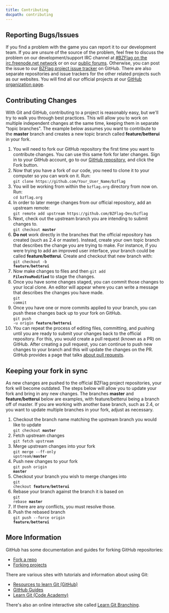 ```yaml
---
title: Contributing
docpath: contributing
---
```


## Reporting Bugs/Issues

If you find a problem with the game you can report it to our development team. If you are unsure of the source of the problem, feel free to discuss the problem on our development/support IRC channel at [#BZFlag on the irc.freenode.net network](https://webchat.freenode.net/?channels=bzflag) or on our [public forums](https://forums.bzflag.org/). Otherwise, you can post the issue to our [BZFlag project issue tracker](https://github.com/BZFlag-Dev/bzflag/issues) on GitHub. There are also separate repositories and issue trackers for the other related projects such as our websites. You will find all our official projects at our [GitHub organization page](https://github.com/BZFlag-Dev/).

## Contributing Changes

With Git and GitHub, contributing to a project is reasonably easy, but we'll try to walk you through best practices. This will allow you to work on multiple independent changes at the same time, keeping them in separate "topic branches". The example below assumes you want to contribute to the **master** branch and creates a new topic branch called **feature/betterui** in your fork.

1. You will need to fork our GitHub repository the first time you want to contribute changes. You can use this same fork for later changes. Sign in to your GitHub account, go to our [GitHub repository](https://github.com/BZFlag-Dev/bzflag), and click the Fork button.
1. Now that you have a fork of our code, you need to clone it to your computer so you can work on it. Run:<br />`git clone https://github.com/Your_User_Name/bzflag`
1. You will be working from within the `bzflag.org` directory from now on. Run:<br />`cd bzflag.org`
1. In order to later merge changes from our official repository, add an upstream remote:<br />`git remote add upstream https://github.com/BZFlag-Dev/bzflag`
1. Next, check out the upstream branch you are intending to submit changes to.<br><code>git checkout **master**</code>
1. **Do not** work directly in the branches that the official repository has created (such as 2.4 or master). Instead, create your own topic branch that describes the change you are trying to make. For instance, if you were trying to add an improved user interface, your branch could be called **feature/betterui**. Create and checkout that new branch with:<br /><code>git checkout -b **feature/betterui**</code>
1. Now make changes to files and then <code>git add **FilesYouModified**</code> to stage the changes.
1. Once you have some changes staged, you can commit those changes to your local clone. An editor will appear where you can write a message that describes the changes you have made.<br /><code>git commit</code>
1. Once you have one or more commits applied to your branch, you can push these changes back up to your fork on GitHub.<br /><code>git push -u origin **feature/betterui**</code>
1. You can repeat the process of editing files, committing, and pushing until you are ready to submit your changes back to the official repository. For this, you would create a pull request (known as a PR) on GitHub. After creating a pull request, you can continue to push new changes to your branch and this will update the changes on the PR. GitHub provides a page that talks <a href="https://help.github.com/articles/about-pull-requests/" rel="nofollow">about pull requests</a>.

## Keeping your fork in sync

As new changes are pushed to the official BZFlag project repositories, your fork will become outdated.  The steps below will allow you to update your fork and bring in any new changes. The branches **master** and **feature/betterui** below are examples, with feature/betterui being a branch off of master. If you are working with another base branch, such as 2.4, or you want to update multiple branches in your fork, adjust as necessary.

1. Checkout the branch name matching the upstream branch you would like to update<br /><code>git checkout **master**</code>
1. Fetch upstream changes<br />`git fetch upstream`
1. Merge upstream changes into your fork<br /><code>git merge --ff-only upstream/**master**</code>
1. Push new changes to your fork<br /><code>git push origin **master**</code>
1. Checkout your branch you wish to merge changes into<br /><code>git checkout **feature/betterui**</code>
1. Rebase your branch against the branch it is based on<br /><code>git rebase **master**</code>
1. If there are any conflicts, you must resolve those.
1. Push the rebased branch<br /><code>git push --force origin **feature/betterui**</code>


## More Information

GitHub has some documentation and guides for forking GitHub repositories:
* <a href="https://help.github.com/articles/fork-a-repo/" rel="nofollow">Fork a repo</a>
* <a href="https://guides.github.com/activities/forking/" rel="nofollow">Forking projects</a>

There are various sites with tutorials and information about using Git:
* <a href="https://try.github.io/" rel="nofollow">Resources to learn Git (GitHub)</a>
* <a href="https://guides.github.com/" rel="nofollow">GitHub Guides</a>
* <a href="https://www.codecademy.com/learn/learn-git" rel="nofollow">Learn Git (Code Academy)</a>

There's also an online interactive site called <a href="https://learngitbranching.js.org/" rel="nofollow">Learn Git Branching</a>.
